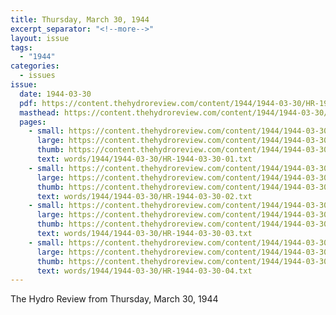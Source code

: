 ```yaml
---
title: Thursday, March 30, 1944
excerpt_separator: "<!--more-->"
layout: issue
tags:
  - "1944"
categories:
  - issues
issue:
  date: 1944-03-30
  pdf: https://content.thehydroreview.com/content/1944/1944-03-30/HR-1944-03-30.pdf
  masthead: https://content.thehydroreview.com/content/1944/1944-03-30/masthead/HR-1944-03-30.jpg
  pages:
    - small: https://content.thehydroreview.com/content/1944/1944-03-30/small/HR-1944-03-30-01.jpg
      large: https://content.thehydroreview.com/content/1944/1944-03-30/large/HR-1944-03-30-01.jpg
      thumb: https://content.thehydroreview.com/content/1944/1944-03-30/thumbnails/HR-1944-03-30-01.jpg
      text: words/1944/1944-03-30/HR-1944-03-30-01.txt
    - small: https://content.thehydroreview.com/content/1944/1944-03-30/small/HR-1944-03-30-02.jpg
      large: https://content.thehydroreview.com/content/1944/1944-03-30/large/HR-1944-03-30-02.jpg
      thumb: https://content.thehydroreview.com/content/1944/1944-03-30/thumbnails/HR-1944-03-30-02.jpg
      text: words/1944/1944-03-30/HR-1944-03-30-02.txt
    - small: https://content.thehydroreview.com/content/1944/1944-03-30/small/HR-1944-03-30-03.jpg
      large: https://content.thehydroreview.com/content/1944/1944-03-30/large/HR-1944-03-30-03.jpg
      thumb: https://content.thehydroreview.com/content/1944/1944-03-30/thumbnails/HR-1944-03-30-03.jpg
      text: words/1944/1944-03-30/HR-1944-03-30-03.txt
    - small: https://content.thehydroreview.com/content/1944/1944-03-30/small/HR-1944-03-30-04.jpg
      large: https://content.thehydroreview.com/content/1944/1944-03-30/large/HR-1944-03-30-04.jpg
      thumb: https://content.thehydroreview.com/content/1944/1944-03-30/thumbnails/HR-1944-03-30-04.jpg
      text: words/1944/1944-03-30/HR-1944-03-30-04.txt
---
```


The Hydro Review from Thursday, March 30, 1944

<!--more-->


